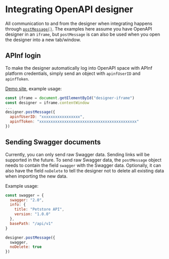 # Integrating OpenAPI designer
All communication to and from the designer when integrating happens through [`postMessage()`](https://developer.mozilla.org/en-US/docs/Web/API/Window/postMessage).
The examples here assume you have OpenAPI designer in an `iframe`, but `postMessage` is can also be used when you open the designer into a new tab/window.

## APInf login
To make the designer automatically log into OpenAPI space with APInf platform credentials, simply send an object with `apinfUserID` and `apinfToken`.

[Demo site](https://dev.openapi.design/iframe.html), example usage:
```js
const iframe = document.getElementById("designer-iframe")
const designer = iframe.contentWindow
...
designer.postMessage({
  apinfUserID: "xxxxxxxxxxxxxxxxx",
  apinfToken: "xxxxxxxxxxxxxxxxxxxxxxxxxxxxxxxxxxxxxxxxxxx"
})
```

## Sending Swagger documents
Currently, you can only send raw Swagger data. Sending links will be supported in the future.
To send raw Swagger data, the `postMessage` object needs to contain the field `swagger` with the Swagger data. Optionally, it can also have the field `noDelete` to tell the designer not to delete all existing data when importing the new data.

Example usage:
```js
const swagger = {
  swagger: "2.0",
  info: {
    title: "Petstore API",
    version: "1.0.0"
  },
  basePath: "/api/v1"
}

designer.postMessage({
  swagger,
  noDelete: true
})
```
